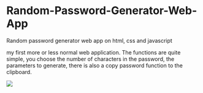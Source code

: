 # Random-Password-Generator-Web-App
Random password generator web app on html, css and javascript

my first more or less normal web application. The functions are quite simple, you choose the number of characters in the password, the parameters to generate, there is also a copy password function to the clipboard.

![]("webSiteScreen.png")
